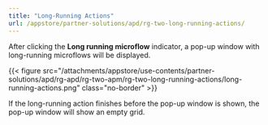```yaml
---
title: "Long-Running Actions"
url: /appstore/partner-solutions/apd/rg-two-long-running-actions/
---
```


After clicking the **Long running microflow** indicator, a pop-up window with long-running microflows will be displayed.

{{< figure src="/attachments/appstore/use-contents/partner-solutions/apd/rg-apd/rg-two-apm/rg-two-long-running-actions/long-running-actions.png" class="no-border" >}}

If the long-running action finishes before the pop-up window is shown, the pop-up window will show an empty grid.
